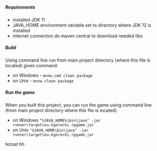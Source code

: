 ##### Requirements
 * installed JDK 11
 * JAVA_HOME environment variable set to directory where JDK 12 is installed
 * internet connection do maven central to download needed libs
 
##### Build
Using command line run from main project directory (where this file is located) given command:
* on Windows - `mvnw.cmd clean package`
* on Unix - `mvnw clean package`

##### Run the game
When you built this project, you can run the game using command line (from main project directory where this file is located)<br>
* on Windows `"%JAVA_HOME%\bin\java" -jar runner\target\eu.kgorecki.rpgame.jar` 
* on Unix `"$JAVA_HOME\bin\java" -jar runner\target\eu.kgorecki.rpgame.jar`

tezsat
hh 
